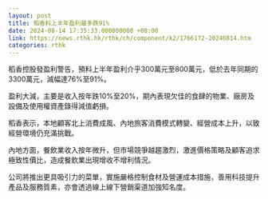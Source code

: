```yaml
---
layout: post
title: 稻香料上半年盈利最多跌91%
date: 2024-08-14 17:35:33.000000000 +08:00
link: https://news.rthk.hk/rthk/ch/component/k2/1766172-20240814.htm
categories: rthk
---
```


稻香控股發盈利警告，預料上半年盈利介乎300萬元至800萬元，低於去年同期的3300萬元，減幅達76%至91%。

盈利大減，主要是收入按年跌10%至20%，期內表現欠佳的食肆的物業、廠房及設備及使用權資產錄得減值虧損。

稻香表示，本地顧客北上消費成風、內地旅客消費模式轉變、經營成本上升，以致經營環境仍充滿挑戰。

內地方面，餐飲業收入按年微升，但市場競爭越趨激烈，激進價格策略及顧客追求極致性價比，造成餐飲業出現增收不增利情況。

公司將推出更具吸引力的菜單，實施嚴格控制食材及營運成本措施，善用科技提升產品及服務質素，亦會透過線上線下營銷渠道加強知名度。
